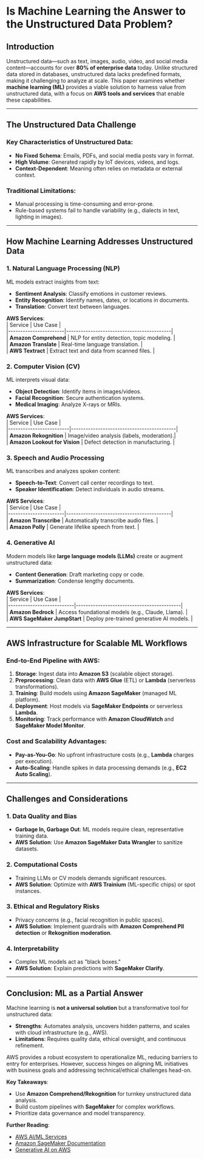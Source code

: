 # Is Machine Learning the Answer to the Unstructured Data Problem?

## Introduction  
Unstructured data—such as text, images, audio, video, and social media content—accounts for over **80% of enterprise data** today. Unlike structured data stored in databases, unstructured data lacks predefined formats, making it challenging to analyze at scale. This paper examines whether **machine learning (ML)** provides a viable solution to harness value from unstructured data, with a focus on **AWS tools and services** that enable these capabilities.

---

## The Unstructured Data Challenge  

### Key Characteristics of Unstructured Data:  
- **No Fixed Schema**: Emails, PDFs, and social media posts vary in format.  
- **High Volume**: Generated rapidly by IoT devices, videos, and logs.  
- **Context-Dependent**: Meaning often relies on metadata or external context.  

### Traditional Limitations:  
- Manual processing is time-consuming and error-prone.  
- Rule-based systems fail to handle variability (e.g., dialects in text, lighting in images).  

---

## How Machine Learning Addresses Unstructured Data  

### 1. Natural Language Processing (NLP)  
ML models extract insights from text:  
- **Sentiment Analysis**: Classify emotions in customer reviews.  
- **Entity Recognition**: Identify names, dates, or locations in documents.  
- **Translation**: Convert text between languages.  

**AWS Services**:  
| Service               | Use Case                                  |  
|-----------------------|-------------------------------------------|  
| **Amazon Comprehend** | NLP for entity detection, topic modeling. |  
| **Amazon Translate**  | Real-time language translation.           |  
| **AWS Textract**      | Extract text and data from scanned files. |  

### 2. Computer Vision (CV)  
ML interprets visual data:  
- **Object Detection**: Identify items in images/videos.  
- **Facial Recognition**: Secure authentication systems.  
- **Medical Imaging**: Analyze X-rays or MRIs.  

**AWS Services**:  
| Service                 | Use Case                                  |  
|-------------------------|-------------------------------------------|  
| **Amazon Rekognition**  | Image/video analysis (labels, moderation).|  
| **Amazon Lookout for Vision** | Defect detection in manufacturing. |  

### 3. Speech and Audio Processing  
ML transcribes and analyzes spoken content:  
- **Speech-to-Text**: Convert call center recordings to text.  
- **Speaker Identification**: Detect individuals in audio streams.  

**AWS Services**:  
| Service               | Use Case                                  |  
|-----------------------|-------------------------------------------|  
| **Amazon Transcribe** | Automatically transcribe audio files.     |  
| **Amazon Polly**      | Generate lifelike speech from text.       |  

### 4. Generative AI  
Modern models like **large language models (LLMs)** create or augment unstructured data:  
- **Content Generation**: Draft marketing copy or code.  
- **Summarization**: Condense lengthy documents.  

**AWS Services**:  
| Service                   | Use Case                                  |  
|---------------------------|-------------------------------------------|  
| **Amazon Bedrock**         | Access foundational models (e.g., Claude, Llama). |  
| **AWS SageMaker JumpStart** | Deploy pre-trained generative AI models. |  

---

## AWS Infrastructure for Scalable ML Workflows  

### End-to-End Pipeline with AWS:  
1. **Storage**: Ingest data into **Amazon S3** (scalable object storage).  
2. **Preprocessing**: Clean data with **AWS Glue** (ETL) or **Lambda** (serverless transformations).  
3. **Training**: Build models using **Amazon SageMaker** (managed ML platform).  
4. **Deployment**: Host models via **SageMaker Endpoints** or serverless **Lambda**.  
5. **Monitoring**: Track performance with **Amazon CloudWatch** and **SageMaker Model Monitor**.  

### Cost and Scalability Advantages:  
- **Pay-as-You-Go**: No upfront infrastructure costs (e.g., **Lambda** charges per execution).  
- **Auto-Scaling**: Handle spikes in data processing demands (e.g., **EC2 Auto Scaling**).  

---

## Challenges and Considerations  

### 1. Data Quality and Bias  
- **Garbage In, Garbage Out**: ML models require clean, representative training data.  
- **AWS Solution**: Use **Amazon SageMaker Data Wrangler** to sanitize datasets.  

### 2. Computational Costs  
- Training LLMs or CV models demands significant resources.  
- **AWS Solution**: Optimize with **AWS Trainium** (ML-specific chips) or spot instances.  

### 3. Ethical and Regulatory Risks  
- Privacy concerns (e.g., facial recognition in public spaces).  
- **AWS Solution**: Implement guardrails with **Amazon Comprehend PII detection** or **Rekognition moderation**.  

### 4. Interpretability  
- Complex ML models act as "black boxes."  
- **AWS Solution**: Explain predictions with **SageMaker Clarify**.  

---

## Conclusion: ML as a Partial Answer  

Machine learning is **not a universal solution** but a transformative tool for unstructured data:  
- **Strengths**: Automates analysis, uncovers hidden patterns, and scales with cloud infrastructure (e.g., AWS).  
- **Limitations**: Requires quality data, ethical oversight, and continuous refinement.  

AWS provides a robust ecosystem to operationalize ML, reducing barriers to entry for enterprises. However, success hinges on aligning ML initiatives with business goals and addressing technical/ethical challenges head-on.  

**Key Takeaways**:  
- Use **Amazon Comprehend/Rekognition** for turnkey unstructured data analysis.  
- Build custom pipelines with **SageMaker** for complex workflows.  
- Prioritize data governance and model transparency.  

**Further Reading**:  
- [AWS AI/ML Services](https://aws.amazon.com/machine-learning/)  
- [Amazon SageMaker Documentation](https://docs.aws.amazon.com/sagemaker/)  
- [Generative AI on AWS](https://aws.amazon.com/generative-ai/)  
